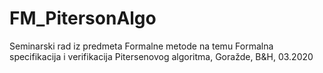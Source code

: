 # FM_PitersonAlgo
Seminarski rad iz predmeta Formalne metode na temu Formalna specifikacija i verifikacija Pitersenovog algoritma, Goražde, B&H, 03.2020
